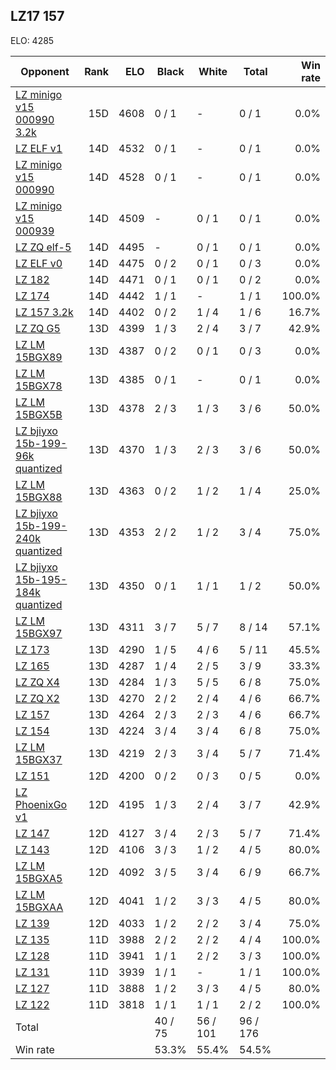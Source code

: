 ## LZ17 157 ##

ELO: 4285

Opponent | Rank | ELO | Black | White | Total | Win rate
---------|-----:|----:|-------|-------|-------|-------:
[LZ minigo v15 000990 3.2k](LZ%20minigo%20v15%20000990%203.2k.md) | 15D | 4608 | 0 / 1 | - | 0 / 1 | 0.0%
[LZ ELF v1](LZ%20ELF%20v1.md) | 14D | 4532 | 0 / 1 | - | 0 / 1 | 0.0%
[LZ minigo v15 000990](LZ%20minigo%20v15%20000990.md) | 14D | 4528 | 0 / 1 | - | 0 / 1 | 0.0%
[LZ minigo v15 000939](LZ%20minigo%20v15%20000939.md) | 14D | 4509 | - | 0 / 1 | 0 / 1 | 0.0%
[LZ ZQ elf-5](LZ%20ZQ%20elf-5.md) | 14D | 4495 | - | 0 / 1 | 0 / 1 | 0.0%
[LZ ELF v0](LZ%20ELF%20v0.md) | 14D | 4475 | 0 / 2 | 0 / 1 | 0 / 3 | 0.0%
[LZ 182](LZ%20182.md) | 14D | 4471 | 0 / 1 | 0 / 1 | 0 / 2 | 0.0%
[LZ 174](LZ%20174.md) | 14D | 4442 | 1 / 1 | - | 1 / 1 | 100.0%
[LZ 157 3.2k](LZ%20157%203.2k.md) | 14D | 4402 | 0 / 2 | 1 / 4 | 1 / 6 | 16.7%
[LZ ZQ G5](LZ%20ZQ%20G5.md) | 13D | 4399 | 1 / 3 | 2 / 4 | 3 / 7 | 42.9%
[LZ LM 15BGX89](LZ%20LM%2015BGX89.md) | 13D | 4387 | 0 / 2 | 0 / 1 | 0 / 3 | 0.0%
[LZ LM 15BGX78](LZ%20LM%2015BGX78.md) | 13D | 4385 | 0 / 1 | - | 0 / 1 | 0.0%
[LZ LM 15BGX5B](LZ%20LM%2015BGX5B.md) | 13D | 4378 | 2 / 3 | 1 / 3 | 3 / 6 | 50.0%
[LZ bjiyxo 15b-199-96k quantized](LZ%20bjiyxo%2015b-199-96k%20quantized.md) | 13D | 4370 | 1 / 3 | 2 / 3 | 3 / 6 | 50.0%
[LZ LM 15BGX88](LZ%20LM%2015BGX88.md) | 13D | 4363 | 0 / 2 | 1 / 2 | 1 / 4 | 25.0%
[LZ bjiyxo 15b-199-240k quantized](LZ%20bjiyxo%2015b-199-240k%20quantized.md) | 13D | 4353 | 2 / 2 | 1 / 2 | 3 / 4 | 75.0%
[LZ bjiyxo 15b-195-184k quantized](LZ%20bjiyxo%2015b-195-184k%20quantized.md) | 13D | 4350 | 0 / 1 | 1 / 1 | 1 / 2 | 50.0%
[LZ LM 15BGX97](LZ%20LM%2015BGX97.md) | 13D | 4311 | 3 / 7 | 5 / 7 | 8 / 14 | 57.1%
[LZ 173](LZ%20173.md) | 13D | 4290 | 1 / 5 | 4 / 6 | 5 / 11 | 45.5%
[LZ 165](LZ%20165.md) | 13D | 4287 | 1 / 4 | 2 / 5 | 3 / 9 | 33.3%
[LZ ZQ X4](LZ%20ZQ%20X4.md) | 13D | 4284 | 1 / 3 | 5 / 5 | 6 / 8 | 75.0%
[LZ ZQ X2](LZ%20ZQ%20X2.md) | 13D | 4270 | 2 / 2 | 2 / 4 | 4 / 6 | 66.7%
[LZ 157](LZ%20157.md) | 13D | 4264 | 2 / 3 | 2 / 3 | 4 / 6 | 66.7%
[LZ 154](LZ%20154.md) | 13D | 4224 | 3 / 4 | 3 / 4 | 6 / 8 | 75.0%
[LZ LM 15BGX37](LZ%20LM%2015BGX37.md) | 13D | 4219 | 2 / 3 | 3 / 4 | 5 / 7 | 71.4%
[LZ 151](LZ%20151.md) | 12D | 4200 | 0 / 2 | 0 / 3 | 0 / 5 | 0.0%
[LZ PhoenixGo v1](LZ%20PhoenixGo%20v1.md) | 12D | 4195 | 1 / 3 | 2 / 4 | 3 / 7 | 42.9%
[LZ 147](LZ%20147.md) | 12D | 4127 | 3 / 4 | 2 / 3 | 5 / 7 | 71.4%
[LZ 143](LZ%20143.md) | 12D | 4106 | 3 / 3 | 1 / 2 | 4 / 5 | 80.0%
[LZ LM 15BGXA5](LZ%20LM%2015BGXA5.md) | 12D | 4092 | 3 / 5 | 3 / 4 | 6 / 9 | 66.7%
[LZ LM 15BGXAA](LZ%20LM%2015BGXAA.md) | 12D | 4041 | 1 / 2 | 3 / 3 | 4 / 5 | 80.0%
[LZ 139](LZ%20139.md) | 12D | 4033 | 1 / 2 | 2 / 2 | 3 / 4 | 75.0%
[LZ 135](LZ%20135.md) | 11D | 3988 | 2 / 2 | 2 / 2 | 4 / 4 | 100.0%
[LZ 128](LZ%20128.md) | 11D | 3941 | 1 / 1 | 2 / 2 | 3 / 3 | 100.0%
[LZ 131](LZ%20131.md) | 11D | 3939 | 1 / 1 | - | 1 / 1 | 100.0%
[LZ 127](LZ%20127.md) | 11D | 3888 | 1 / 2 | 3 / 3 | 4 / 5 | 80.0%
[LZ 122](LZ%20122.md) | 11D | 3818 | 1 / 1 | 1 / 1 | 2 / 2 | 100.0%
Total | | | 40 / 75 | 56 / 101 | 96 / 176 | 
Win rate| | | 53.3% | 55.4% | 54.5% | 
